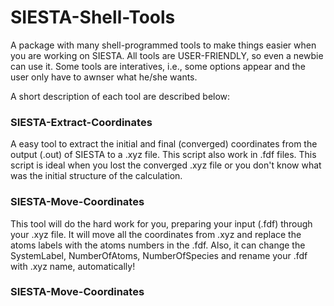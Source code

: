 # SIESTA-Shell-Tools
A package with many shell-programmed tools to make things easier when you are working on SIESTA. All tools are USER-FRIENDLY, so even a newbie can use it. Some tools are interatives, i.e., some options appear and the user only have to awnser what he/she wants.

 A short description of each tool are described below:

### SIESTA-Extract-Coordinates
A easy tool to extract the initial and final (converged) coordinates from the output (.out) of SIESTA to a .xyz file. This script also work in .fdf files. This script is ideal when you lost the converged .xyz file or you don't know what was the initial structure of the calculation.

### SIESTA-Move-Coordinates
This tool will do the hard work for you, preparing your input (.fdf) through your .xyz file. It will move all the coordinates from .xyz and replace the atoms labels with the atoms numbers in the .fdf. Also, it can change the SystemLabel, NumberOfAtoms, NumberOfSpecies and rename your .fdf with .xyz name, automatically!

### SIESTA-Move-Coordinates
